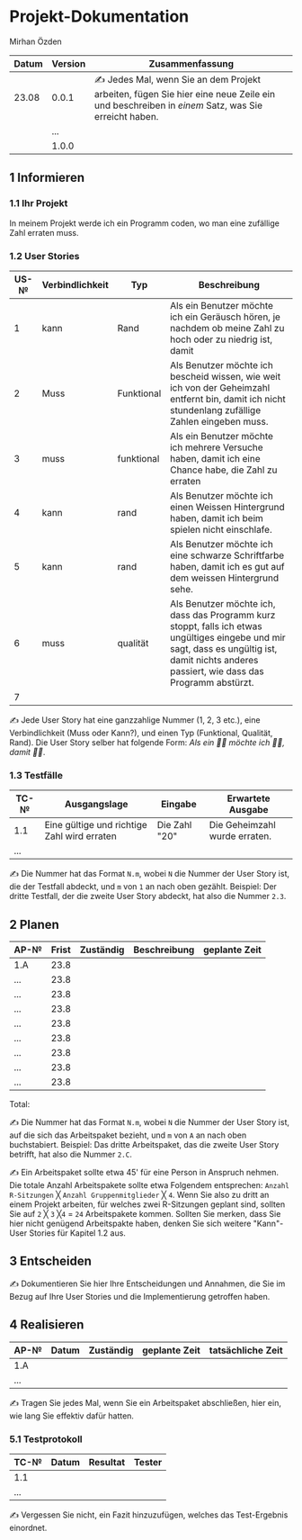 # Projekt-Dokumentation

Mirhan Özden

| Datum | Version | Zusammenfassung                                              |
| ----- | ------- | ------------------------------------------------------------ |
| 23.08      | 0.0.1   | ✍️ Jedes Mal, wenn Sie an dem Projekt arbeiten, fügen Sie hier eine neue Zeile ein und beschreiben in *einem* Satz, was Sie erreicht haben. |
|       | ...     |                                                              |
|       | 1.0.0   |                                                              |

## 1 Informieren

### 1.1 Ihr Projekt

In meinem Projekt werde ich ein Programm coden, wo man eine zufällige Zahl erraten muss.

### 1.2 User Stories

| US-№ | Verbindlichkeit | Typ  | Beschreibung                       |
| ---- | --------------- | ---- | ---------------------------------- |
| 1    |  kann               | Rand     | Als ein Benutzer möchte ich ein Geräusch hören, je nachdem ob meine Zahl zu hoch oder zu niedrig ist, damit  |
| 2  |  Muss              | Funktional     | Als Benutzer möchte ich bescheid wissen, wie weit ich von der Geheimzahl entfernt bin, damit ich nicht stundenlang zufällige Zahlen eingeben muss. |
|3|muss|funktional|Als ein Benutzer möchte ich mehrere Versuche haben, damit ich eine Chance habe, die Zahl zu erraten|
|4|kann|rand|Als Benutzer möchte ich einen Weissen Hintergrund haben, damit ich beim spielen nicht einschlafe.|
|5|kann|rand|Als Benutzer möchte ich eine schwarze Schriftfarbe haben, damit ich es gut auf dem weissen Hintergrund sehe.|
|6|muss|qualität|Als Benutzer möchte ich, dass das Programm kurz stoppt, falls ich etwas ungültiges eingebe und mir sagt, dass es ungültig ist, damit nichts anderes passiert, wie dass das Programm abstürzt. |
|7||||

✍️ Jede User Story hat eine ganzzahlige Nummer (1, 2, 3 etc.), eine Verbindlichkeit (Muss oder Kann?), und einen Typ (Funktional, Qualität, Rand). Die User Story selber hat folgende Form: *Als ein 🤷‍♂️ möchte ich 🤷‍♂️, damit 🤷‍♂️*.

### 1.3 Testfälle

| TC-№ | Ausgangslage | Eingabe | Erwartete Ausgabe |
| ---- | ------------ | ------- | ----------------- |
| 1.1  | Eine gültige und richtige Zahl wird erraten |  Die Zahl "20"       |    Die Geheimzahl wurde erraten. |
| ...  |              |         |                   |

✍️ Die Nummer hat das Format `N.m`, wobei `N` die Nummer der User Story ist, die der Testfall abdeckt, und `m` von `1` an nach oben gezählt. Beispiel: Der dritte Testfall, der die zweite User Story abdeckt, hat also die Nummer `2.3`.

## 2 Planen

| AP-№ | Frist | Zuständig | Beschreibung | geplante Zeit |
| ---- | ----- | --------- | ------------ | ------------- |
| 1.A  | 23.8      |           |              |               |
| ...  |  23.8     |           |              |               |
| ...  |  23.8     |           |              |               |
| ...  |  23.8     |           |              |               |
| ...  |  23.8     |           |              |               |
| ...  |  23.8     |           |              |               |
| ...  |  23.8     |           |              |               |
| ...  |  23.8     |           |              |               |
| ...  |  23.8     |           |              |               |

Total: 

✍️ Die Nummer hat das Format `N.m`, wobei `N` die Nummer der User Story ist, auf die sich das Arbeitspaket bezieht, und `m` von `A` an nach oben buchstabiert. Beispiel: Das dritte Arbeitspaket, das die zweite User Story betrifft, hat also die Nummer `2.C`.

✍️ Ein Arbeitspaket sollte etwa 45' für eine Person in Anspruch nehmen. Die totale Anzahl Arbeitspakete sollte etwa Folgendem entsprechen: `Anzahl R-Sitzungen` ╳ `Anzahl Gruppenmitglieder` ╳ `4`. Wenn Sie also zu dritt an einem Projekt arbeiten, für welches zwei R-Sitzungen geplant sind, sollten Sie auf `2` ╳ `3` ╳`4` = `24` Arbeitspakete kommen. Sollten Sie merken, dass Sie hier nicht genügend Arbeitspakte haben, denken Sie sich weitere "Kann"-User Stories für Kapitel 1.2 aus.

## 3 Entscheiden

✍️ Dokumentieren Sie hier Ihre Entscheidungen und Annahmen, die Sie im Bezug auf Ihre User Stories und die Implementierung getroffen haben.

## 4 Realisieren

| AP-№ | Datum | Zuständig | geplante Zeit | tatsächliche Zeit |
| ---- | ----- | --------- | ------------- | ----------------- |
| 1.A  |       |           |               |                   |
| ...  |       |           |               |                   |

✍️ Tragen Sie jedes Mal, wenn Sie ein Arbeitspaket abschließen, hier ein, wie lang Sie effektiv dafür hatten.

### 5.1 Testprotokoll

| TC-№ | Datum | Resultat | Tester |
| ---- | ----- | -------- | ------ |
| 1.1  |       |          |        |
| ...  |       |          |        |

✍️ Vergessen Sie nicht, ein Fazit hinzuzufügen, welches das Test-Ergebnis einordnet.
